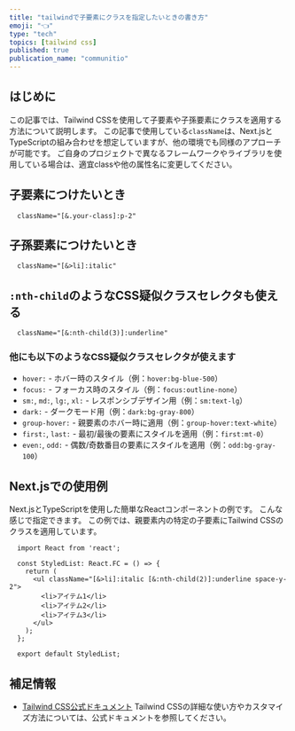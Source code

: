 ```yaml
---
title: "tailwindで子要素にクラスを指定したいときの書き方"
emoji: "👈"
type: "tech" 
topics: [tailwind css]
published: true
publication_name: "communitio"
---
```


## はじめに
この記事では、Tailwind CSSを使用して子要素や子孫要素にクラスを適用する方法について説明します。
この記事で使用している`className`は、Next.jsとTypeScriptの組み合わせを想定していますが、他の環境でも同様のアプローチが可能です。
ご自身のプロジェクトで異なるフレームワークやライブラリを使用している場合は、適宜classや他の属性名に変更してください。


## 子要素につけたいとき

```tsx
  className="[&.your-class]:p-2"
```

## 子孫要素につけたいとき

```tsx
  className="[&>li]:italic"
```

## `:nth-child`のようなCSS疑似クラスセレクタも使える

```tsx
  className="[&:nth-child(3)]:underline"
```

### 他にも以下のようなCSS疑似クラスセレクタが使えます

- `hover:` - ホバー時のスタイル（例：`hover:bg-blue-500`）
- `focus:` - フォーカス時のスタイル（例：`focus:outline-none`）
- `sm:`, `md:`, `lg:`, `xl:` - レスポンシブデザイン用（例：`sm:text-lg`）
- `dark:` - ダークモード用（例：`dark:bg-gray-800`）
- `group-hover:` - 親要素のホバー時に適用（例：`group-hover:text-white`）
- `first:`, `last:` - 最初/最後の要素にスタイルを適用（例：`first:mt-0`）
- `even:`, `odd:` - 偶数/奇数番目の要素にスタイルを適用（例：`odd:bg-gray-100`）



## Next.jsでの使用例
Next.jsとTypeScriptを使用した簡単なReactコンポーネントの例です。
こんな感じで指定できます。
この例では、親要素内の特定の子要素にTailwind CSSのクラスを適用しています。

```tsx
  import React from 'react';

  const StyledList: React.FC = () => {
    return (
      <ul className="[&>li]:italic [&:nth-child(2)]:underline space-y-2">
        <li>アイテム1</li>
        <li>アイテム2</li>
        <li>アイテム3</li>
      </ul>
    );
  };

  export default StyledList;
```

## 補足情報
- [Tailwind CSS公式ドキュメント](https://tailwindcss.com/docs)
  Tailwind CSSの詳細な使い方やカスタマイズ方法については、公式ドキュメントを参照してください。
